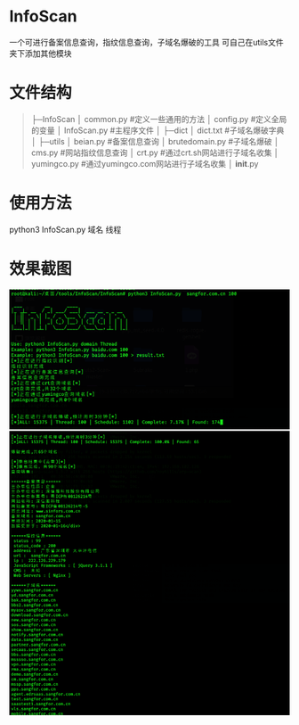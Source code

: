 # InfoScan
一个可进行备案信息查询，指纹信息查询，子域名爆破的工具
可自己在utils文件夹下添加其他模块

# 文件结构
>  ├─InfoScan
   │  common.py       #定义一些通用的方法
   │  config.py       #定义全局的变量
   │  InfoScan.py     #主程序文件
   │
   ├─dict
   │      dict.txt    #子域名爆破字典
   │
   ├─utils
      │  beian.py     #备案信息查询
      │  brutedomain.py     #子域名爆破
      │  cms.py       #网站指纹信息查询
      │  crt.py       #通过crt.sh网站进行子域名收集
      │  yumingco.py    #通过yumingco.com网站进行子域名收集
      │  __init__.py

# 使用方法
python3 InfoScan.py 域名  线程

# 效果截图
![](1.jpg)
![](2.jpg)
